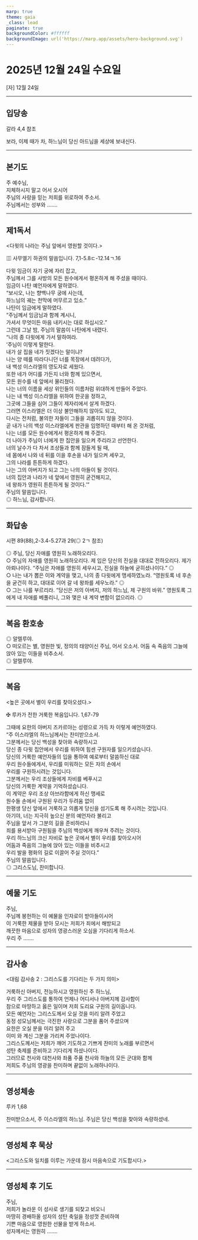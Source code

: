 ```yaml
---
marp: true
theme: gaia
_class: lead
paginate: true
backgroundColor: #ffffff
backgroundImage: url('https://marp.app/assets/hero-background.svg')
---
```


# 2025년 12월 24일 수요일

[자] 12월 24일  




---

## 입당송

갈라 4,4 참조

보라, 이제 때가 차, 하느님이 당신 아드님을 세상에 보내신다.  
  


---

## 본기도

주 예수님,  
지체하시지 말고 어서 오시어  
주님의 사랑을 믿는 저희를 위로하여 주소서.  
주님께서는 성부와 …….  
  


---

## 제1독서

<다윗의 나라는 주님 앞에서 영원할 것이다.>

▥ 사무엘기 하권의 말씀입니다. 7,1-5.8ㄷ-12.14ㄱ.16

다윗 임금이 자기 궁에 자리 잡고,  
주님께서 그를 사방의 모든 원수에게서 평온하게 해 주셨을 때이다.  
임금이 나탄 예언자에게 말하였다.  
“보시오, 나는 향백나무 궁에 사는데,  
하느님의 궤는 천막에 머무르고 있소.”  
나탄이 임금에게 말하였다.  
“주님께서 임금님과 함께 계시니,  
가셔서 무엇이든 마음 내키시는 대로 하십시오.”  
그런데 그날 밤, 주님의 말씀이 나탄에게 내렸다.  
“나의 종 다윗에게 가서 말하여라.  
‘주님이 이렇게 말한다.  
내가 살 집을 네가 짓겠다는 말이냐?  
나는 양 떼를 따라다니던 너를 목장에서 데려다가,  
내 백성 이스라엘의 영도자로 세웠다.  
또한 네가 어디를 가든지 너와 함께 있으면서,  
모든 원수를 네 앞에서 물리쳤다.  
나는 너의 이름을 세상 위인들의 이름처럼 위대하게 만들어 주었다.  
나는 내 백성 이스라엘을 위하여 한곳을 정하고,  
그곳에 그들을 심어 그들이 제자리에서 살게 하겠다.  
그러면 이스라엘은 더 이상 불안해하지 않아도 되고,  
다시는 전처럼, 불의한 자들이 그들을 괴롭히지 않을 것이다.  
곧 내가 나의 백성 이스라엘에게 판관을 임명하던 때부터 해 온 것처럼,  
나는 너를 모든 원수에게서 평온하게 해 주겠다.  
더 나아가 주님이 너에게 한 집안을 일으켜 주리라고 선언한다.  
너의 날수가 다 차서 조상들과 함께 잠들게 될 때,  
네 몸에서 나와 네 뒤를 이을 후손을 내가 일으켜 세우고,  
그의 나라를 튼튼하게 하겠다.  
나는 그의 아버지가 되고 그는 나의 아들이 될 것이다.  
너의 집안과 나라가 네 앞에서 영원히 굳건해지고,  
네 왕좌가 영원히 튼튼하게 될 것이다.’”  
주님의 말씀입니다.  
◎ 하느님, 감사합니다.  
  


---

## 화답송

시편 89(88),2-3.4-5.27과 29(◎ 2ㄱ 참조)

◎ 주님, 당신 자애를 영원히 노래하오리다.  
○ 주님의 자애를 영원히 노래하오리다. 제 입은 당신의 진실을 대대로 전하오리다. 제가 아뢰나이다. “주님은 자애를 영원히 세우시고, 진실을 하늘에 굳히셨나이다.” ◎  
○ 나는 내가 뽑은 이와 계약을 맺고, 나의 종 다윗에게 맹세하였노라. “영원토록 네 후손을 굳건히 하고, 대대로 이어 갈 네 왕좌를 세우노라.” ◎  
○ 그는 나를 부르리라. “당신은 저의 아버지, 저의 하느님, 제 구원의 바위.” 영원토록 그에게 내 자애를 베풀리니, 그와 맺은 내 계약 변함이 없으리라. ◎  
  


---

## 복음 환호송

◎ 알렐루야.  
○ 떠오르는 별, 영원한 빛, 정의의 태양이신 주님, 어서 오소서. 어둠 속 죽음의 그늘에 앉아 있는 이들을 비추소서.  
◎ 알렐루야.  
  


---

## 복음

<높은 곳에서 별이 우리를 찾아오셨다.>

✠ 루카가 전한 거룩한 복음입니다. 1,67-79

그때에 요한의 아버지 즈카르야는 성령으로 가득 차 이렇게 예언하였다.  
“주 이스라엘의 하느님께서는 찬미받으소서.  
그분께서는 당신 백성을 찾아와 속량하시고  
당신 종 다윗 집안에서 우리를 위하여 힘센 구원자를 일으키셨습니다.  
당신의 거룩한 예언자들의 입을 통하여 예로부터 말씀하신 대로  
우리 원수들에게서, 우리를 미워하는 모든 자의 손에서  
우리를 구원하시려는 것입니다.  
그분께서는 우리 조상들에게 자비를 베푸시고  
당신의 거룩한 계약을 기억하셨습니다.  
이 계약은 우리 조상 아브라함에게 하신 맹세로  
원수들 손에서 구원된 우리가 두려움 없이  
한평생 당신 앞에서 거룩하고 의롭게 당신을 섬기도록 해 주시려는 것입니다.  
아기야, 너는 지극히 높으신 분의 예언자라 불리고  
주님을 앞서 가 그분의 길을 준비하리니  
죄를 용서받아 구원됨을 주님의 백성에게 깨우쳐 주려는 것이다.  
우리 하느님의 크신 자비로 높은 곳에서 별이 우리를 찾아오시어  
어둠과 죽음의 그늘에 앉아 있는 이들을 비추시고  
우리 발을 평화의 길로 이끌어 주실 것이다.”  
주님의 말씀입니다.  
◎ 그리스도님, 찬미합니다.  
  


---

## 예물 기도

주님,  
주님께 봉헌하는 이 예물을 인자로이 받아들이시어  
이 거룩한 제물을 받아 모시는 저희가 죄에서 해방되고  
깨끗한 마음으로 성자의 영광스러운 오심을 기다리게 하소서.  
우리 주 …….  
  


---

## 감사송

<대림 감사송 2 : 그리스도를 기다리는 두 가지 의미>

거룩하신 아버지, 전능하시고 영원하신 주 하느님,  
우리 주 그리스도를 통하여 언제나 어디서나 아버지께 감사함이  
참으로 마땅하고 옳은 일이며 저희 도리요 구원의 길이옵니다.  
모든 예언자는 그리스도께서 오실 것을 미리 알려 주었고  
동정 성모님께서는 극진한 사랑으로 그분을 품어 주셨으며  
요한은 오실 분을 미리 알려 주고  
이미 와 계신 그분을 가리켜 주었나이다.  
그리스도께서는 저희가 깨어 기도하고 기쁘게 찬미의 노래를 부르면서  
성탄 축제를 준비하고 기다리게 하셨나이다.  
그러므로 천사와 대천사와 좌품 주품 천사와 하늘의 모든 군대와 함께  
저희도 주님의 영광을 찬미하며 끝없이 노래하나이다.  
  


---

## 영성체송

루카 1,68

찬미받으소서, 주 이스라엘의 하느님. 주님은 당신 백성을 찾아와 속량하셨네.  
  


---

## 영성체 후 묵상

<그리스도와 일치를 이루는 가운데 잠시 마음속으로 기도합시다.>  


---

## 영성체 후 기도

주님,  
저희가 놀라운 이 성사로 생기를 되찾고 비오니  
마땅히 경배하올 성자의 성탄 축일을 정성껏 준비하여  
기쁜 마음으로 영원한 선물을 받게 하소서.  
성자께서는 영원히 …….